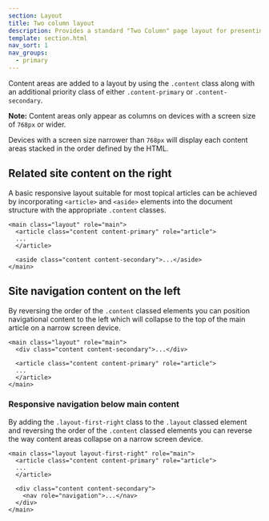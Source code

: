 ```yaml
---
section: Layout
title: Two column layout
description: Provides a standard "Two Column" page layout for presenting articles or topics.
template: section.html
nav_sort: 1
nav_groups:
  - primary
---
```


Content areas are added to a layout by using the <code>.content</code> class along with
an additional priority class of either <code>.content-primary</code> or
<code>.content-secondary</code>.

<div class="note">
  <p><strong>Note:</strong> Content areas only appear as columns on devices with a
    screen size of <code>768px</code> or wider.</p>

  <p>Devices with a screen size narrower than <code>768px</code> will display
    each content areas stacked in the order defined by the HTML.</p>
</div>

## Related site content on the right

A basic responsive layout suitable for most topical articles can be
achieved by incorporating <code>&lt;article&gt;</code> and <code>&lt;aside&gt;</code> elements
into the document structure with the appropriate <code>.content</code> classes.

<pre class="prettyprint linenums"><code>&lt;main class="layout" role="main"&gt;
  &lt;article class="content content-primary" role="article"&gt;
  ...
  &lt;/article&gt;

  &lt;aside class="content content-secondary"&gt;...&lt;/aside&gt;
&lt;/main&gt;
</code></pre>


## Site navigation content on the left

By reversing the order of the <code>.content</code> classed elements you can
position navigational content to the left which will collapse to the
top of the main article on a narrow screen device.

<pre class="prettyprint linenums"><code>&lt;main class="layout" role="main"&gt;
  &lt;div class="content content-secondary"&gt;...&lt;/div&gt;

  &lt;article class="content content-primary" role="article"&gt;
  ...
  &lt;/article&gt;
&lt;/main&gt;
</code></pre>

### Responsive navigation below main content

By adding the <code>.layout-first-right</code> class to the <code>.layout</code>
classed element and reversing the order of the <code>.content</code> classed
elements you can reverse the way content areas collapse on a narrow screen device.

<pre class="prettyprint linenums"><code>&lt;main class="layout layout-first-right" role="main"&gt;
  &lt;article class="content content-primary" role="article"&gt;
  ...
  &lt;/article&gt;

  &lt;div class="content content-secondary"&gt;
    &lt;nav role="navigation"&gt;...&lt;/nav&gt;
  &lt;/div&gt;
&lt;/main&gt;
</code></pre>
